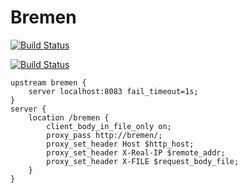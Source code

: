 # Bremen

[![Build Status](https://semaphoreci.com/api/v1/irvis/bremen/branches/master/badge.svg)](https://semaphoreci.com/irvis/bremen)

[![Build Status](https://travis-ci.org/imega-teleport/bremen.svg?branch=master)](https://travis-ci.org/imega-teleport/bremen)

```
upstream bremen {
    server localhost:8083 fail_timeout=1s;
}
server {
    location /bremen {
        client_body_in_file_only on;
        proxy_pass http://bremen/;
        proxy_set_header Host $http_host;
        proxy_set_header X-Real-IP $remote_addr;
        proxy_set_header X-FILE $request_body_file;
    }
}
```
